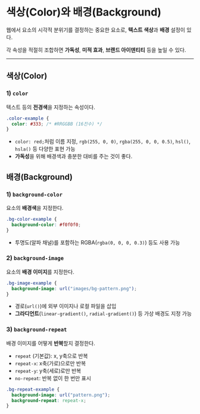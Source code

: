 # 색상(Color)와 배경(Background)

웹에서 요소의 시각적 분위기를 결정하는 중요한 요소로, **텍스트 색상**과 **배경** 설정이 있다.

각 속성을 적절히 조합하면 **가독성**, **미적 효과**, **브랜드 아이덴티티** 등을 높일 수 있다.

---

## 색상(Color)

### 1) `color`

텍스트 등의 **전경색**을 지정하는 속성이다.

```css
.color-example {
  color: #333; /* #RRGGBB (16진수) */
}
```

- `color: red;`처럼 이름 지정, `rgb(255, 0, 0)`, `rgba(255, 0, 0, 0.5)`, `hsl()`, `hsla()` 등 다양한 표현 가능
- **가독성**을 위해 배경색과 충분한 대비를 주는 것이 좋다.

## 배경(Background)

### 1) `background-color`

요소의 **배경색**을 지정한다.

```css
.bg-color-example {
  background-color: #f0f0f0;
}
```

- 투명도(알파 채널)를 포함하는 RGBA(`rgba(0, 0, 0, 0.3)`) 등도 사용 가능

### 2) `background-image`

요소의 **배경 이미지**를 지정한다.

```css
.bg-image-example {
  background-image: url("images/bg-pattern.png");
}
```

- 경로(`url()`)에 외부 이미지나 로컬 파일을 삽입
- **그라디언트**(`linear-gradient()`, `radial-gradient()`) 등 가상 배경도 지정 가능

### 3) `background-repeat`

배경 이미지를 어떻게 **반복**할지 결정한다.

- `repeat` (기본값): x, y축으로 반복
- `repeat-x`: x축(가로)으로만 반복
- `repeat-y`: y축(세로)로만 반복
- `no-repeat`: 반복 없이 한 번만 표시

```css
.bg-repeat-example {
  background-image: url("pattern.png");
  background-repeat: repeat-x;
}
```